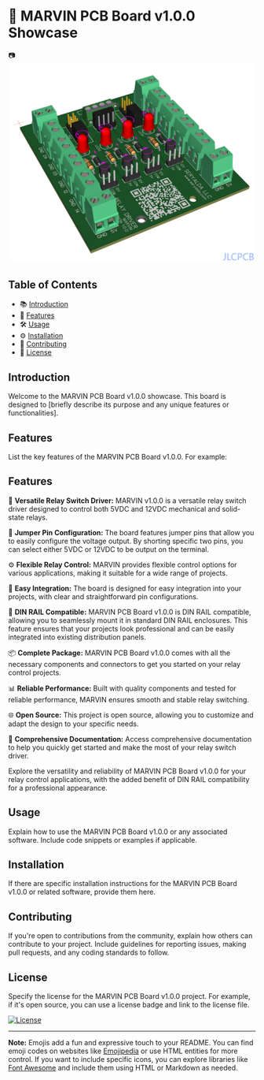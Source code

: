 # 🚀 MARVIN PCB Board v1.0.0 Showcase

📷 ![PCB Back](3d2.png)

## Table of Contents

- 📚 [Introduction](#introduction)
- 🎯 [Features](#features)
- 🛠️ [Usage](#usage)
- ⚙️ [Installation](#installation)
- 🤝 [Contributing](#contributing)
- 📝 [License](#license)

## Introduction

Welcome to the MARVIN PCB Board v1.0.0 showcase. This board is designed to [briefly describe its purpose and any unique features or functionalities].

## Features

List the key features of the MARVIN PCB Board v1.0.0. For example:

## Features

🔌 **Versatile Relay Switch Driver:** MARVIN v1.0.0 is a versatile relay switch driver designed to control both 5VDC and 12VDC mechanical and solid-state relays.

🧩 **Jumper Pin Configuration:** The board features jumper pins that allow you to easily configure the voltage output. By shorting specific two pins, you can select either 5VDC or 12VDC to be output on the terminal.

⚙️ **Flexible Relay Control:** MARVIN provides flexible control options for various applications, making it suitable for a wide range of projects.

🔘 **Easy Integration:** The board is designed for easy integration into your projects, with clear and straightforward pin configurations.

🚀 **DIN RAIL Compatible:** MARVIN PCB Board v1.0.0 is DIN RAIL compatible, allowing you to seamlessly mount it in standard DIN RAIL enclosures. This feature ensures that your projects look professional and can be easily integrated into existing distribution panels.

📦 **Complete Package:** MARVIN PCB Board v1.0.0 comes with all the necessary components and connectors to get you started on your relay control projects.

📊 **Reliable Performance:** Built with quality components and tested for reliable performance, MARVIN ensures smooth and stable relay switching.

🌐 **Open Source:** This project is open source, allowing you to customize and adapt the design to your specific needs.

📖 **Comprehensive Documentation:** Access comprehensive documentation to help you quickly get started and make the most of your relay switch driver.

Explore the versatility and reliability of MARVIN PCB Board v1.0.0 for your relay control applications, with the added benefit of DIN RAIL compatibility for a professional appearance.


## Usage

Explain how to use the MARVIN PCB Board v1.0.0 or any associated software. Include code snippets or examples if applicable.

## Installation

If there are specific installation instructions for the MARVIN PCB Board v1.0.0 or related software, provide them here.

## Contributing

If you're open to contributions from the community, explain how others can contribute to your project. Include guidelines for reporting issues, making pull requests, and any coding standards to follow.

## License

Specify the license for the MARVIN PCB Board v1.0.0 project. For example, if it's open source, you can use a license badge and link to the license file.

[![License](https://img.shields.io/badge/License-MIT-blue.svg)](LICENSE)

---

**Note:** Emojis add a fun and expressive touch to your README. You can find emoji codes on websites like [Emojipedia](https://emojipedia.org/) or use HTML entities for more control. If you want to include specific icons, you can explore libraries like [Font Awesome](https://fontawesome.com/) and include them using HTML or Markdown as needed.
